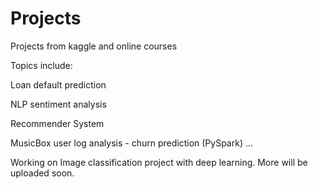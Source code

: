 # Projects
Projects from kaggle and online courses

Topics include:

Loan default prediction

NLP sentiment analysis

Recommender System

MusicBox user log analysis - churn prediction (PySpark)
...

Working on Image classification project with deep learning.
More will be uploaded soon.
